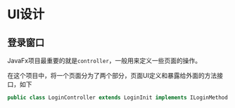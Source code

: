 # UI设计

## 登录窗口

JavaFx项目最重要的就是`controller`，一般用来定义一些页面的操作。

在这个项目中，将一个页面分为了两个部分，页面UI定义和暴露给外面的方法接口，如下

```java
public class LoginController extends LoginInit implements ILoginMethod
```

